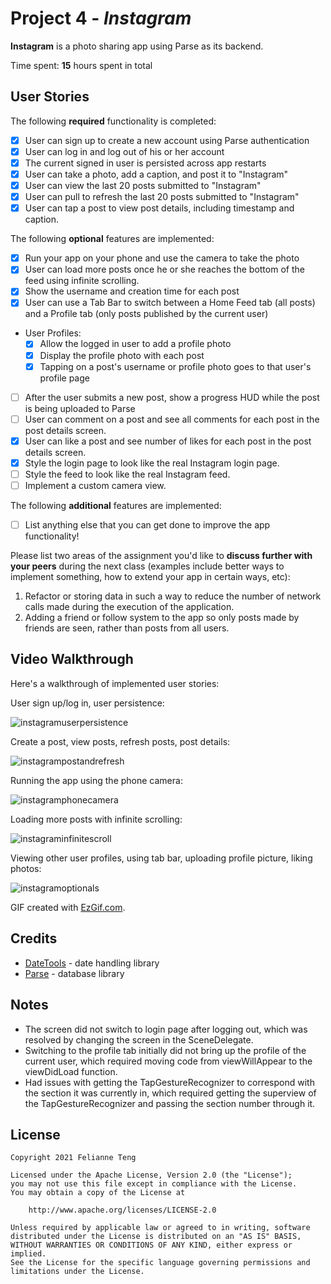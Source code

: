 # Project 4 - *Instagram*

**Instagram** is a photo sharing app using Parse as its backend.

Time spent: **15** hours spent in total

## User Stories

The following **required** functionality is completed:

- [x] User can sign up to create a new account using Parse authentication
- [x] User can log in and log out of his or her account
- [x] The current signed in user is persisted across app restarts
- [x] User can take a photo, add a caption, and post it to "Instagram"
- [x] User can view the last 20 posts submitted to "Instagram"
- [x] User can pull to refresh the last 20 posts submitted to "Instagram"
- [x] User can tap a post to view post details, including timestamp and caption.

The following **optional** features are implemented:

- [x] Run your app on your phone and use the camera to take the photo
- [x] User can load more posts once he or she reaches the bottom of the feed using infinite scrolling.
- [x] Show the username and creation time for each post
- [x] User can use a Tab Bar to switch between a Home Feed tab (all posts) and a Profile tab (only posts published by the current user)
- User Profiles:
  - [x] Allow the logged in user to add a profile photo
  - [x] Display the profile photo with each post
  - [x] Tapping on a post's username or profile photo goes to that user's profile page
- [ ] After the user submits a new post, show a progress HUD while the post is being uploaded to Parse
- [ ] User can comment on a post and see all comments for each post in the post details screen.
- [x] User can like a post and see number of likes for each post in the post details screen.
- [x] Style the login page to look like the real Instagram login page.
- [ ] Style the feed to look like the real Instagram feed.
- [ ] Implement a custom camera view.

The following **additional** features are implemented:

- [ ] List anything else that you can get done to improve the app functionality!

Please list two areas of the assignment you'd like to **discuss further with your peers** during the next class (examples include better ways to implement something, how to extend your app in certain ways, etc):

1. Refactor or storing data in such a way to reduce the number of network calls made during the execution of the application. 
2. Adding a friend or follow system to the app so only posts made by friends are seen, rather than posts from all users. 

## Video Walkthrough

Here's a walkthrough of implemented user stories:

User sign up/log in, user persistence:

![instagramuserpersistence](https://user-images.githubusercontent.com/41344374/125132535-4cfaab80-e0b9-11eb-9d9e-cf55591ed3e9.gif)

Create a post, view posts, refresh posts, post details: 

![instagrampostandrefresh](https://user-images.githubusercontent.com/41344374/125132890-d7dba600-e0b9-11eb-8ba3-dfd574364e50.gif)

Running the app using the phone camera:

![instagramphonecamera](https://user-images.githubusercontent.com/41344374/125132915-e1650e00-e0b9-11eb-85f4-ea5b035294e1.gif)

Loading more posts with infinite scrolling:

![instagraminfinitescroll](https://user-images.githubusercontent.com/41344374/125132942-ee81fd00-e0b9-11eb-8f08-de1e02bfafda.gif)

Viewing other user profiles, using tab bar, uploading profile picture, liking photos: 

![instagramoptionals](https://user-images.githubusercontent.com/41344374/125133092-2b4df400-e0ba-11eb-9db1-7e160121fca0.gif)

GIF created with [EzGif.com](https://ezgif.com/).

## Credits

- [DateTools](https://github.com/MatthewYork/DateTools) - date handling library
- [Parse](https://parseplatform.org/) - database library


## Notes

- The screen did not switch to login page after logging out, which was resolved by changing the screen in the SceneDelegate.
- Switching to the profile tab initially did not bring up the profile of the current user, which required moving code from viewWillAppear to the viewDidLoad function. 
- Had issues with getting the TapGestureRecognizer to correspond with the section it was currently in, which required getting the superview of the TapGestureRecognizer and passing the section number through it. 

## License

    Copyright 2021 Felianne Teng

    Licensed under the Apache License, Version 2.0 (the "License");
    you may not use this file except in compliance with the License.
    You may obtain a copy of the License at

        http://www.apache.org/licenses/LICENSE-2.0

    Unless required by applicable law or agreed to in writing, software
    distributed under the License is distributed on an "AS IS" BASIS,
    WITHOUT WARRANTIES OR CONDITIONS OF ANY KIND, either express or implied.
    See the License for the specific language governing permissions and
    limitations under the License.
